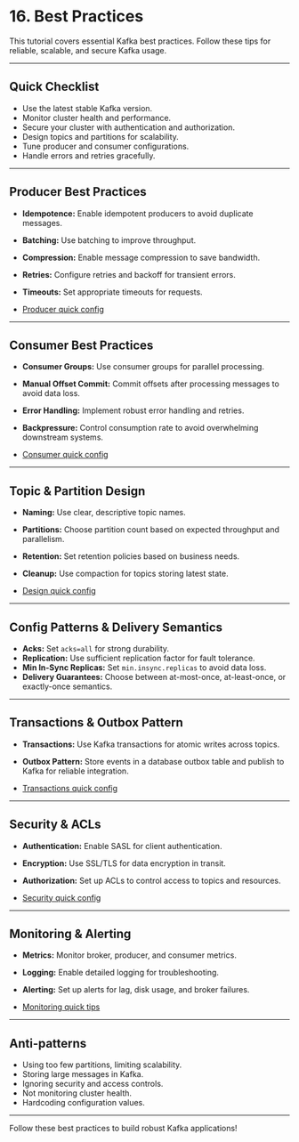 # 16. Best Practices

This tutorial covers essential Kafka best practices. Follow these tips for reliable, scalable, and secure Kafka usage.

---

## Quick Checklist

- Use the latest stable Kafka version.
- Monitor cluster health and performance.
- Secure your cluster with authentication and authorization.
- Design topics and partitions for scalability.
- Tune producer and consumer configurations.
- Handle errors and retries gracefully.

---

## Producer Best Practices

- **Idempotence:** Enable idempotent producers to avoid duplicate messages.
- **Batching:** Use batching to improve throughput.
- **Compression:** Enable message compression to save bandwidth.
- **Retries:** Configure retries and backoff for transient errors.
- **Timeouts:** Set appropriate timeouts for requests.

- [Producer quick config](../cheatsheets/best-practices.md#producer-configs)

---

## Consumer Best Practices

- **Consumer Groups:** Use consumer groups for parallel processing.
- **Manual Offset Commit:** Commit offsets after processing messages to avoid data loss.
- **Error Handling:** Implement robust error handling and retries.
- **Backpressure:** Control consumption rate to avoid overwhelming downstream systems.

- [Consumer quick config](../cheatsheets/best-practices.md#consumer-configs)

---

## Topic & Partition Design

- **Naming:** Use clear, descriptive topic names.
- **Partitions:** Choose partition count based on expected throughput and parallelism.
- **Retention:** Set retention policies based on business needs.
- **Cleanup:** Use compaction for topics storing latest state.

- [Design quick config](../cheatsheets/best-practices.md#topic--partition-cli)

---

## Config Patterns & Delivery Semantics

- **Acks:** Set `acks=all` for strong durability.
- **Replication:** Use sufficient replication factor for fault tolerance.
- **Min In-Sync Replicas:** Set `min.insync.replicas` to avoid data loss.
- **Delivery Guarantees:** Choose between at-most-once, at-least-once, or exactly-once semantics.

---

## Transactions & Outbox Pattern

- **Transactions:** Use Kafka transactions for atomic writes across topics.
- **Outbox Pattern:** Store events in a database outbox table and publish to Kafka for reliable integration.

- [Transactions quick config](../cheatsheets/best-practices.md#transactions-producer)

---

## Security & ACLs

- **Authentication:** Enable SASL for client authentication.
- **Encryption:** Use SSL/TLS for data encryption in transit.
- **Authorization:** Set up ACLs to control access to topics and resources.

- [Security quick config](../cheatsheets/best-practices.md#security-cli--configs)

---

## Monitoring & Alerting

- **Metrics:** Monitor broker, producer, and consumer metrics.
- **Logging:** Enable detailed logging for troubleshooting.
- **Alerting:** Set up alerts for lag, disk usage, and broker failures.

- [Monitoring quick tips](../cheatsheets/best-practices.md#monitoring--alerting)

---

## Anti-patterns

- Using too few partitions, limiting scalability.
- Storing large messages in Kafka.
- Ignoring security and access controls.
- Not monitoring cluster health.
- Hardcoding configuration values.

---

Follow these best practices to build robust Kafka applications!